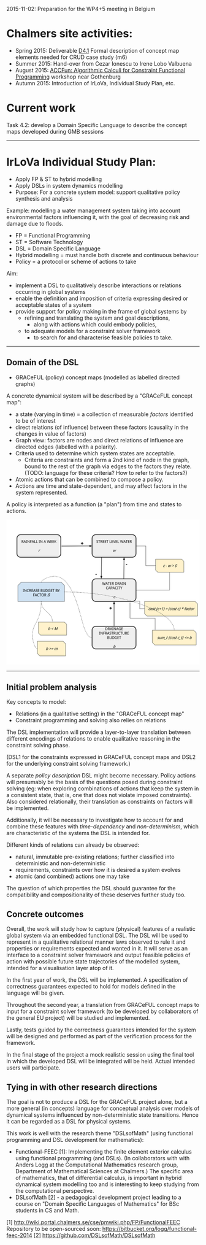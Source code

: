 2015-11-02: Preparation for the WP4+5 meeting in Belgium

# Chalmers site activities:
* Spring 2015: Deliverable [D4.1](../deliverables/d4.1/) Formal description of concept map elements needed for CRUD case study (m6)
* Summer 2015: Hand-over from Cezar Ionescu to Irene Lobo Valbuena
* August 2015: [ACCFun: Algorithmic Calculi for Constraint Functional Programming](../ACCFun.md) workshop near Gothenburg
* Autumn 2015: Introduction of IrLoVa, Individual Study Plan, etc.

# Current work

Task 4.2: develop a Domain Specific Language to describe the concept maps developed during GMB sessions

----------------

# IrLoVa Individual Study Plan:

* Apply FP & ST to hybrid modelling
* Apply DSLs in system dynamics modelling
* Purpose: For a concrete system model: support qualitative policy synthesis and analysis

Example: modelling a water management system taking into account environmental factors influencing it, with the goal of decreasing risk and damage due to floods.

* FP = Functional Programming
* ST = Software Technology
* DSL = Domain Specific Language
* Hybrid modelling = must handle both discrete and continuous behaviour
* Policy = a protocol or scheme of actions to take

Aim:
* implement a DSL to qualitatively describe interactions or relations occurring in global systems
* enable the definition and imposition of criteria expressing desired or acceptable states of a system
* provide support for policy making in the frame of global systems by
    * refining and translating the system and goal descriptions,
        * along with actions which could embody policies,
    * to adequate models for a constraint solver framework
        * to search for and characterise feasible policies to take.

----------------------------------------------------------------

## Domain of the DSL

* GRACeFUL (policy) concept maps (modelled as labelled directed graphs)

A concrete dynamical system will be described by a "GRACeFUL concept map":

* a state (varying in time) = a collection of measurable *factors* identified to be of interest
* direct relations (of influence) between these factors (causality in the changes in value of factors)
* Graph view: factors are nodes and direct relations of influence are directed edges (labelled with a polarity).
* Criteria used to determine which system states are acceptable.
    * Criteria are constraints and form a 2nd kind of node in the graph, bound to the rest of the graph via edges to the factors they relate. (TODO: language for these criteria? How to refer to the factors?)
* Atomic actions that can be combined to compose a policy.
* Actions are time and state-dependent, and may affect factors in the system represented.

A policy is interpreted as a function (a "plan") from time and states to actions.

![Small "toy" example concept map.](mini-sample-map.svg?raw=true)

----------------

## Initial problem analysis

Key concepts to model:
* Relations (in a qualitative setting) in the "GRACeFUL concept map"
* Constraint programming and solving also relies on relations

The DSL implementation will provide a layer-to-layer translation between
different encodings of relations to enable qualitative reasoning in the
constraint solving phase.

(DSL1 for the constraints expressed in GRACeFUL concept maps and DSL2 for the
underlying constraint solving framework.)

A separate *policy description* DSL might become necessary. Policy actions will
presumably be the basis of the questions posed during constraint solving (eg:
when exploring combinations of actions that keep the system in a consistent
state, that is, one that does not violate imposed constraints). Also considered
relationally, their translation as constraints on factors will be implemented.

Additionally, it will be necessary to investigate how to account for and combine
these features with *time-dependency* and *non-determinism*, which are
characteristic of the systems the DSL is intended for.

Different kinds of relations can already be observed:

* natural, immutable pre-existing relations; further classified into deterministic and non-deterministic
* requirements, constraints over how it is desired a system evolves
* atomic (and combined) actions one may take

The question of which properties the DSL should guarantee for the compatibility
and compositionality of these deserves further study too.


## Concrete outcomes

Overall, the work will study how to capture (physical) features of a realistic
global system via an embedded functional DSL. The DSL will be used to represent
in a qualitative relational manner laws observed to rule it and properties or
requirements expected and wanted in it. It will serve as an interface to a
constraint solver framework and output feasible policies of action with possible
future state trajectories of the modelled system, intended for a visualisation
layer atop of it.

In the first year of work, the DSL will be implemented. A specification of
correctness guarantees expected to hold for models defined in the language will
be given.

Throughout the second year, a translation from GRACeFUL concept maps to input
for a constraint solver framework (to be developed by collaborators of the
general EU project) will be studied and implemented.

Lastly, tests guided by the correctness guarantees intended for the system will
be designed and performed as part of the verification process for the framework.

In the final stage of the project a mock realistic session using the final tool
in which the developed DSL will be integrated will be held. Actual intended users
will participate.

## Tying in with other research directions

The goal is not to produce a DSL for the GRACeFUL project alone, but a more
general (in concepts) language for conceptual analysis over models of dynamical
systems influenced by non-deterministic state transitions. Hence it can be
regarded as a DSL for physical systems.

This work is well with the research theme "DSLsofMath" (using functional
programming and DSL development for mathematics):

* Functional-FEEC [1]: Implementing the finite element exterior calculus using
  functional programming (and DSLs). (In collaborators with with Anders Logg at
  the Computational Mathematics research group, Department of Mathematical
  Sciences at Chalmers.) The specific area of mathematics, that of differential
  calculus, is important in hybrid dynamical system modelling too and is
  interesting to keep studying from the computational perspective.
* DSLsofMath [2] - a pedagogical development project leading to a course on
  "Domain Specific Languages of Mathematics" for BSc students in CS and Math.

[1] http://wiki.portal.chalmers.se/cse/pmwiki.php/FP/FunctionalFEEC
Repository to be open-sourced soon: https://bitbucket.org/logg/functional-feec-2014
[2] https://github.com/DSLsofMath/DSLsofMath
